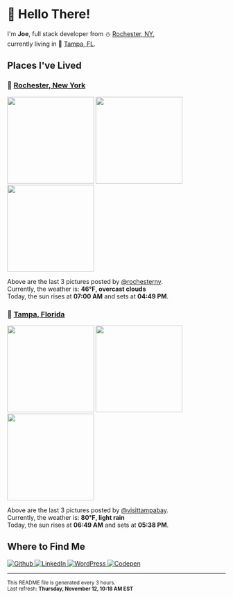 <h1>👋 Hello There!</h1>
<p>
  I'm <strong>Joe</strong>, full stack developer from ⛄ <a href="#rochester_ny">Rochester, NY</a>,<br />currently living in
  🌴 <a href="#tampa_fl">Tampa, FL</a>.
</p>

<h2>Places I've Lived</h2>

<h3 id="rochester_ny">📍 <a href="https://en.wikipedia.org/wiki/Rochester,_New_York">Rochester, New York</a></h3>

<p>
  <img src=https:&#x2F;&#x2F;scontent-lga3-2.cdninstagram.com&#x2F;v&#x2F;t51.2885-15&#x2F;sh0.08&#x2F;e35&#x2F;p640x640&#x2F;125207368_187722932914434_1119529522421104382_n.jpg?_nc_ht&#x3D;scontent-lga3-2.cdninstagram.com&amp;_nc_cat&#x3D;106&amp;_nc_ohc&#x3D;Y2HG8SBOKT4AX_Q_5C9&amp;_nc_tp&#x3D;24&amp;oh&#x3D;daaccf9d79c06cef8df907c1e14d04c5&amp;oe&#x3D;5FD58727 alt="" height="200">
  <img src=https:&#x2F;&#x2F;scontent-lga3-2.cdninstagram.com&#x2F;v&#x2F;t51.2885-15&#x2F;sh0.08&#x2F;e35&#x2F;s640x640&#x2F;124692593_1041842946236841_7621361545041632312_n.jpg?_nc_ht&#x3D;scontent-lga3-2.cdninstagram.com&amp;_nc_cat&#x3D;109&amp;_nc_ohc&#x3D;QoTdLkRp2KsAX9q6GFs&amp;_nc_tp&#x3D;24&amp;oh&#x3D;62cf455aabb35fd2c7ffc67025daf531&amp;oe&#x3D;5FD8BFF5 alt="" height="200">
  <img src=https:&#x2F;&#x2F;scontent-lga3-2.cdninstagram.com&#x2F;v&#x2F;t51.2885-15&#x2F;sh0.08&#x2F;e35&#x2F;s640x640&#x2F;124848641_1616349365233385_5138292967163036611_n.jpg?_nc_ht&#x3D;scontent-lga3-2.cdninstagram.com&amp;_nc_cat&#x3D;105&amp;_nc_ohc&#x3D;FssUh596_oEAX8VkBwf&amp;_nc_tp&#x3D;24&amp;oh&#x3D;98761acecf870e7c7a091cefb4376244&amp;oe&#x3D;5FD69FF7 alt="" height="200">
</p>

<p>
  Above are the last 3 pictures posted by <a href="https://www.instagram.com/rochesterny/">@rochesterny</a>.<br/>
  Currently, the weather is: <strong>46℉, overcast clouds</strong><br/>
  Today, the sun rises at <strong>07:00 AM</strong> and sets at <strong>04:49 PM</strong>.
</p>

<h3 id="tampa_fl">📍 <a href="https://en.wikipedia.org/wiki/Tampa,_Florida">Tampa, Florida</a></h3>

<p>
  <img src=https:&#x2F;&#x2F;scontent-lga3-1.cdninstagram.com&#x2F;v&#x2F;t51.2885-15&#x2F;sh0.08&#x2F;e35&#x2F;p640x640&#x2F;124029852_392547901868857_3759039134926506517_n.jpg?_nc_ht&#x3D;scontent-lga3-1.cdninstagram.com&amp;_nc_cat&#x3D;101&amp;_nc_ohc&#x3D;M28fE7No-w8AX_tt98k&amp;_nc_tp&#x3D;24&amp;oh&#x3D;b88922b1527961b27b93dd8fd44e0088&amp;oe&#x3D;5FD6CF82 alt="" height="200">
  <img src=https:&#x2F;&#x2F;scontent-lga3-1.cdninstagram.com&#x2F;v&#x2F;t51.2885-15&#x2F;sh0.08&#x2F;e35&#x2F;p640x640&#x2F;123414487_135309028349537_2019632872423372252_n.jpg?_nc_ht&#x3D;scontent-lga3-1.cdninstagram.com&amp;_nc_cat&#x3D;105&amp;_nc_ohc&#x3D;Rfy_vdsODjEAX_EqB8f&amp;_nc_tp&#x3D;24&amp;oh&#x3D;bce8a1fdf976b4dfa00d10ef428ddbaa&amp;oe&#x3D;5FD65A12 alt="" height="200">
  <img src=https:&#x2F;&#x2F;scontent-lga3-1.cdninstagram.com&#x2F;v&#x2F;t51.2885-15&#x2F;sh0.08&#x2F;e35&#x2F;s640x640&#x2F;123145003_404579583906724_7527966786698241257_n.jpg?_nc_ht&#x3D;scontent-lga3-1.cdninstagram.com&amp;_nc_cat&#x3D;104&amp;_nc_ohc&#x3D;6gbMeWxQGR4AX-fXrnp&amp;_nc_tp&#x3D;24&amp;oh&#x3D;3057df9536f62e1bdead2f645534ed2f&amp;oe&#x3D;5FD71D0C alt="" height="200">
</p>

<p>
  Above are the last 3 pictures posted by <a href="https://www.instagram.com/visittampabay/">@visittampabay</a>.<br/>
  Currently, the weather is: <strong>80℉, light rain</strong><br/>
  Today, the sun rises at <strong>06:49 AM</strong> and sets at <strong>05:38 PM</strong>.
</p>

<h2>Where to Find Me</h2>

<p>
  <a href="https://github.com/josephfusco/" target="_blank">
    <img
      alt="Github"
      src="https://img.shields.io/badge/GitHub-%2312100E.svg?&style=for-the-badge&logo=Github&logoColor=white"
    />
  </a>
  <a href="https://www.linkedin.com/in/josephfusco3/" target="_blank">
    <img
      alt="LinkedIn"
      src="https://img.shields.io/badge/linkedin-%230077B5.svg?&style=for-the-badge&logo=linkedin&logoColor=white"
    />
  </a>
  <a href="https://profiles.wordpress.org/joefusco/" target="_blank">
    <img
      alt="WordPress"
      src="https://img.shields.io/badge/wordpress-%2321759B.svg?&style=for-the-badge&logo=wordpress&logoColor=white"
    />
  </a>
  <a href="https://codepen.io/fusco/" target="_blank">
    <img
      alt="Codepen"
      src="https://img.shields.io/badge/codepen-%23000000.svg?&style=for-the-badge&logo=codepen&logoColor=white"
    />
  </a>
</p>

<hr/>

<p>
  <small
    >This README file is generated every 3 hours.
    <br />
    Last refresh: <strong>Thursday, November 12, 10:18 AM EST</strong>
    <br />
  </small>
</p>
